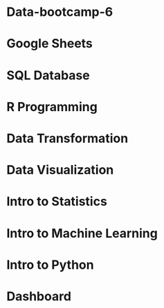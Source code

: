 # Data-bootcamp-6

# Google Sheets
# SQL Database
# R Programming
# Data Transformation
# Data Visualization
# Intro to Statistics
# Intro to Machine Learning
# Intro to Python
# Dashboard
